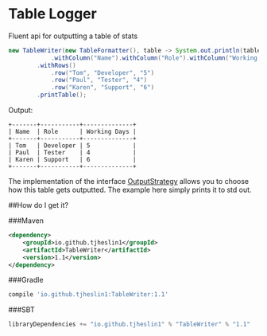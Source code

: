 # Table Logger

Fluent api for outputting a table of stats

```java
new TableWriter(new TableFormatter(), table -> System.out.println(table))
            .withColumn("Name").withColumn("Role").withColumn("Working Days")
        .withRows()
            .row("Tom", "Developer", "5")
            .row("Paul", "Tester", "4")
            .row("Karen", "Support", "6")
        .printTable();
```

Output:

```
+-------+-----------+--------------+
| Name  | Role      | Working Days |
+-------+-----------+--------------+
| Tom   | Developer | 5            |
| Paul  | Tester    | 4            |
| Karen | Support   | 6            |
+-------+-----------+--------------+
```

The implementation of the interface [OutputStrategy](src/main/java/io/github/tjheslin1/tablewriter/OutputStrategy.java) allows you to choose how this table gets outputted.
The example here simply prints it to std out.

##How do I get it?

###Maven
```xml
<dependency>
    <groupId>io.github.tjheslin1</groupId>
    <artifactId>TableWriter</artifactId>
    <version>1.1</version>
</dependency>
```
###Gradle
```groovy
compile 'io.github.tjheslin1:TableWriter:1.1'
```
###SBT
```scala
libraryDependencies += "io.github.tjheslin1" % "TableWriter" % "1.1"
```
